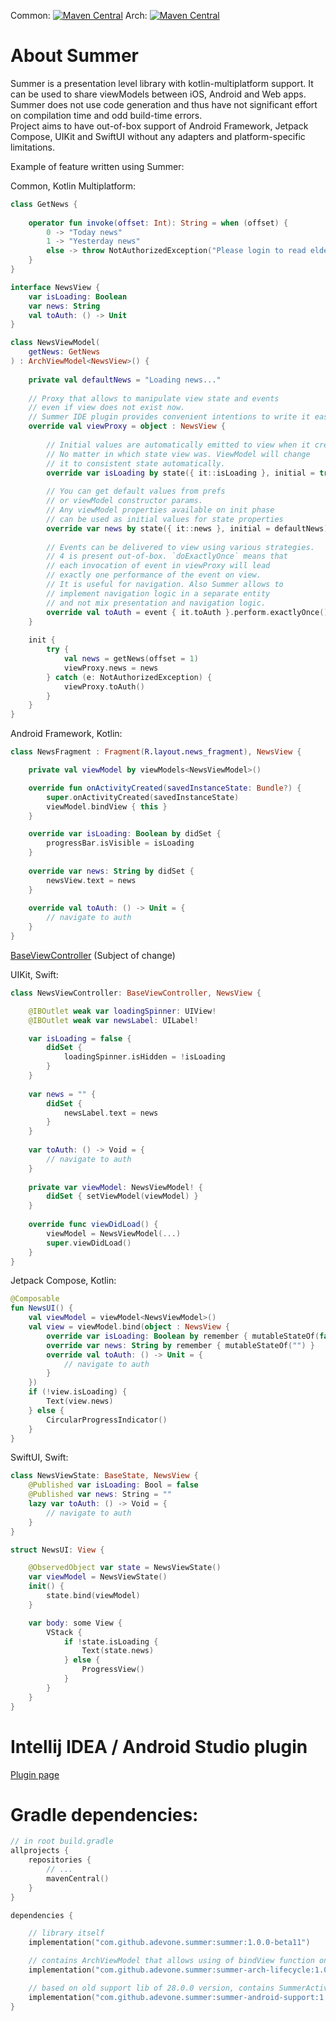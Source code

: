 Common: [![Maven Central](https://maven-badges.herokuapp.com/maven-central/com.github.adevone.summer/summer/badge.svg?gav=true)](https://maven-badges.herokuapp.com/maven-central/com.github.adevone.summer/summer)
Arch: [![Maven Central](https://maven-badges.herokuapp.com/maven-central/com.github.adevone.summer/summer-arch-lifecycle/badge.svg?gav=true)](https://maven-badges.herokuapp.com/maven-central/com.github.adevone.summer/summer-arch-lifecycle)

# About Summer

Summer is a presentation level library with kotlin-multiplatform support. It can be used to share viewModels between iOS, Android and Web apps.  
Summer does not use code generation and thus have not significant effort on compilation time and odd build-time errors.  
Project aims to have out-of-box support of Android Framework, Jetpack Compose, UIKit and SwiftUI without any adapters and platform-specific limitations.  

Example of feature written using Summer:

Common, Kotlin Multiplatform:
```kotlin
class GetNews {
    
    operator fun invoke(offset: Int): String = when (offset) {
        0 -> "Today news"
        1 -> "Yesterday news"
        else -> throw NotAuthorizedException("Please login to read elder news")
    }
}

interface NewsView {
    var isLoading: Boolean
    var news: String
    val toAuth: () -> Unit
}

class NewsViewModel(
    getNews: GetNews
) : ArchViewModel<NewsView>() {
    
    private val defaultNews = "Loading news..."
    
    // Proxy that allows to manipulate view state and events 
    // even if view does not exist now.
    // Summer IDE plugin provides convenient intentions to write it easy.
    override val viewProxy = object : NewsView {
    
        // Initial values are automatically emitted to view when it created.
        // No matter in which state view was. ViewModel will change
        // it to consistent state automatically.
        override var isLoading by state({ it::isLoading }, initial = true)
        
        // You can get default values from prefs 
        // or viewModel constructor params.
        // Any viewModel properties available on init phase
        // can be used as initial values for state properties
        override var news by state({ it::news }, initial = defaultNews)
        
        // Events can be delivered to view using various strategies.
        // 4 is present out-of-box. `doExactlyOnce` means that
        // each invocation of event in viewProxy will lead
        // exactly one performance of the event on view.
        // It is useful for navigation. Also Summer allows to
        // implement navigation logic in a separate entity 
        // and not mix presentation and navigation logic. 
        override val toAuth = event { it.toAuth }.perform.exactlyOnce()
    }
    
    init {
        try {
            val news = getNews(offset = 1)
            viewProxy.news = news
        } catch (e: NotAuthorizedException) {
            viewProxy.toAuth()        
        }
    }
} 
```

Android Framework, Kotlin:
```kotlin
class NewsFragment : Fragment(R.layout.news_fragment), NewsView {

    private val viewModel by viewModels<NewsViewModel>()

    override fun onActivityCreated(savedInstanceState: Bundle?) {
        super.onActivityCreated(savedInstanceState)
        viewModel.bindView { this }
    }

    override var isLoading: Boolean by didSet {
        progressBar.isVisible = isLoading
    }
    
    override var news: String by didSet {
        newsView.text = news
    }
    
    override val toAuth: () -> Unit = {
        // navigate to auth
    }
}
```

[BaseViewController](https://gist.github.com/adevone/994d5cd5a5cb11f6789dbe3732bb6b25) (Subject of change)

UIKit, Swift:
```swift
class NewsViewController: BaseViewController, NewsView {

    @IBOutlet weak var loadingSpinner: UIView!
    @IBOutlet weak var newsLabel: UILabel!

    var isLoading = false {
        didSet {
            loadingSpinner.isHidden = !isLoading
        }
    }    
    
    var news = "" {
        didSet {
            newsLabel.text = news
        }
    }
    
    var toAuth: () -> Void = {
        // navigate to auth
    }
    
    private var viewModel: NewsViewModel! {
        didSet { setViewModel(viewModel) }
    }
    
    override func viewDidLoad() {
        viewModel = NewsViewModel(...)
        super.viewDidLoad()
    }
}
```

Jetpack Compose, Kotlin:
```kotlin
@Composable
fun NewsUI() {
    val viewModel = viewModel<NewsViewModel>()
    val view = viewModel.bind(object : NewsView {
        override var isLoading: Boolean by remember { mutableStateOf(false) }
        override var news: String by remember { mutableStateOf("") }
        override val toAuth: () -> Unit = {
            // navigate to auth
        }
    })
    if (!view.isLoading) {
        Text(view.news)
    } else {
        CircularProgressIndicator()
    }
}
```

SwiftUI, Swift:
```swift
class NewsViewState: BaseState, NewsView {
    @Published var isLoading: Bool = false
    @Published var news: String = ""
    lazy var toAuth: () -> Void = {
        // navigate to auth
    }
}

struct NewsUI: View {

    @ObservedObject var state = NewsViewState()
    var viewModel = NewsViewState()
    init() {
        state.bind(viewModel)
    }

    var body: some View {
        VStack {
            if !state.isLoading {
                Text(state.news)
            } else {
                ProgressView()
            }
        }
    }
}
```

# Intellij IDEA / Android Studio plugin
[Plugin page](https://github.com/adevone/summer-plugin)

# Gradle dependencies:
```kotlin
// in root build.gradle
allprojects {
    repositories {
        // ...
        mavenCentral()
    }
}

dependencies {

    // library itself
    implementation("com.github.adevone.summer:summer:1.0.0-beta11")

    // contains ArchViewModel that allows using of bindView function on Android (see example)
    implementation("com.github.adevone.summer:summer-arch-lifecycle:1.0.0-beta11")

    // based on old support lib of 28.0.0 version, contains SummerActivity and SummerFragment
    implementation("com.github.adevone.summer:summer-android-support:1.0.0-beta11")
}
```